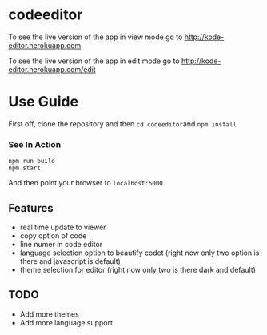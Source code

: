 # codeeditor
To see the live version of the app in view mode go to http://kode-editor.herokuapp.com

To see the live version of the app in edit mode go to http://kode-editor.herokuapp.com/edit

# Use Guide

First off, clone the repository and then `cd codeeditor`and `npm install`

### See In Action

```
npm run build
npm start
```
And then point your browser to `localhost:5000`

## Features
* real time update to viewer
* copy option of code
* line numer in code editor
* language selection option to beautify codet (right now only two option is there and javascript is default)
* theme selection for editor (right now only two is there dark and default)

## TODO
* Add more themes
* Add more language support
